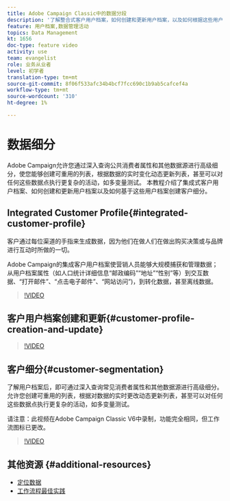 ```yaml
---
title: Adobe Campaign Classic中的数据分段
description: '了解整合式客户用户档案，如何创建和更新用户档案，以及如何根据这些用户档案创建客户细分。 '
feature: 用户档案,数据管理活动
topics: Data Management
kt: 1656
doc-type: feature video
activity: use
team: evangelist
role: 业务从业者
level: 初学者
translation-type: tm+mt
source-git-commit: 8f06f533afc34b4bcf7fcc690c1b9ab5cafcef4a
workflow-type: tm+mt
source-wordcount: '310'
ht-degree: 1%

---
```



# 数据细分

Adobe Campaign允许您通过深入查询公共消费者属性和其他数据源进行高级细分，使您能够创建可重用的列表，根据数据的实时变化动态更新列表，甚至可以对任何这些数据点执行更复杂的活动，如多变量测试。 本教程介绍了集成式客户用户档案、如何创建和更新用户档案以及如何基于这些用户档案创建客户细分。

## Integrated Customer Profile{#integrated-customer-profile}

客户通过每位渠道的手指来生成数据，因为他们在做人们在做出购买决策或与品牌进行互动时所做的一切。

Adobe Campaign的集成客户用户档案使营销人员能够大规模捕获和管理数据；从用户档案属性（如人口统计详细信息“邮政编码”“地址”“性别”等）到交互数据、“打开邮件”、“点击电子邮件”、“网站访问”)，到转化数据，甚至离线数据。

>[!VIDEO](https://video.tv.adobe.com/v/23629?quality=12)

## 客户用户档案创建和更新{#customer-profile-creation-and-update}

>[!VIDEO](https://video.tv.adobe.com/v/23632?quality=12)

## 客户细分{#customer-segmentation}

了解用户档案后，即可通过深入查询常见消费者属性和其他数据源进行高级细分。 允许您创建可重用的列表，根据对数据的实时更改动态更新列表，甚至可以对任何这些数据点执行更复杂的活动，如多变量测试。

请注意：此视频在Adobe Campaign Classic V6中录制，功能完全相同，但工作流图标已更改。

>[!VIDEO](https://video.tv.adobe.com/v/23635?quality=12)

## 其他资源 {#additional-resources}

* [定位数据](https://docs.adobe.com/content/help/en/campaign-classic/using/automating-with-workflows/general-operation/targeting-data.html)
* [工作流程最佳实践](https://docs.adobe.com/content/help/en/campaign-classic/using/automating-with-workflows/general-operation/workflow-best-practices.html)
